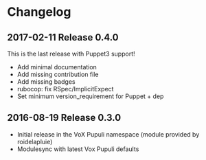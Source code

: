 # Changelog

## 2017-02-11 Release 0.4.0

This is the last release with Puppet3 support!
* Add minimal documentation
* Add missing contribution file
* Add missing badges
* rubocop: fix RSpec/ImplicitExpect
* Set minimum version_requirement for Puppet + dep

## 2016-08-19 Release 0.3.0

* Initial release in the VoX Pupuli namespace (module provided by roidelapluie)
* Modulesync with latest Vox Pupuli defaults
